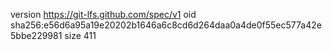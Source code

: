 version https://git-lfs.github.com/spec/v1
oid sha256:e56d6a95a19e20202b1646a6c8cd6d264daa0a4de0f55ec577a42e5bbe229981
size 411
